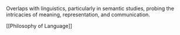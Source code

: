 Overlaps with linguistics, particularly in semantic studies, probing the intricacies of meaning, representation, and communication.

[[Philosophy of Language]]